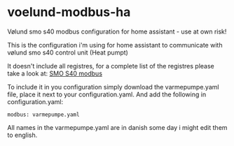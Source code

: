 # voelund-modbus-ha
Vølund smo s40 modbus configuration for home assistant - use at own risk!


This is the configuration i'm using for home assistant to communicate with vølund smo s40 control unit (Heat pumpt)

It doesn't include all registres, for a complete list of the registres please take a look at: 
[SMO S40 modbus](https://www.nibe.eu/download/18.3db69dc1795e0d992c5722/1622634529178/Modbus%20S-series%20EN%20M12676EN-1.pdf)


To include it in you configuration simply download the varmepumpe.yaml file, place it next to your configuration.yaml. And add the following in configuration.yaml:


```
modbus: varmepumpe.yaml
```

All names in the varmepumpe.yaml are in danish some day i might edit them to english.
